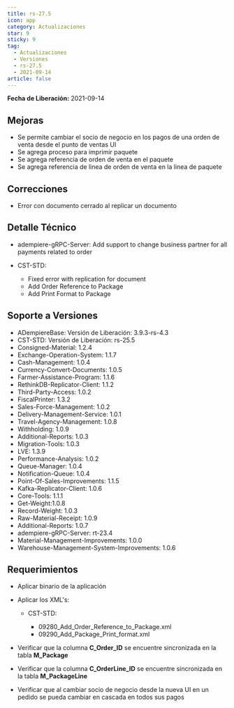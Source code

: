```yaml
---
title: rs-27.5
icon: app
category: Actualizaciones
star: 9
sticky: 9
tag:
  - Actualizaciones
  - Versiones
  - rs-27.5
  - 2021-09-14
article: false
---
```


**Fecha de Liberación:** 2021-09-14

## Mejoras

- Se permite cambiar el socio de negocio en los pagos de una orden de venta desde el punto de ventas UI
- Se agrega proceso para imprimir paquete
- Se agrega referencia de orden de venta en el paquete
- Se agrega referencia de linea de orden de venta en la linea de paquete

## Correcciones

- Error con documento cerrado al replicar un documento

## Detalle Técnico

- adempiere-gRPC-Server: Add support to change business partner for all payments related to order
- CST-STD: 
  
  - Fixed error with replication for document
  - Add Order Reference to Package
  - Add Print Format to Package

## Soporte a Versiones

- ADempiereBase: Versión de Liberación: 3.9.3-rs-4.3
- CST-STD: Versión de Liberación: rs-25.5
- Consigned-Material: 1.2.4
- Exchange-Operation-System: 1.1.7
- Cash-Management: 1.0.4
- Currency-Convert-Documents: 1.0.5
- Farmer-Assistance-Program: 1.1.6
- RethinkDB-Replicator-Client: 1.1.2
- Third-Party-Access: 1.0.2
- FiscalPrinter: 1.3.2
- Sales-Force-Management: 1.0.2
- Delivery-Management-Service: 1.0.1
- Travel-Agency-Management: 1.0.8
- Withholding: 1.0.9
- Additional-Reports: 1.0.3
- Migration-Tools: 1.0.3
- LVE: 1.3.9
- Performance-Analysis: 1.0.2
- Queue-Manager: 1.0.4
- Notification-Queue: 1.0.4
- Point-Of-Sales-Improvements: 1.1.5
- Kafka-Replicator-Client: 1.0.6
- Core-Tools: 1.1.1
- Get-Weight:1.0.8
- Record-Weight: 1.0.3
- Raw-Material-Receipt: 1.0.9
- Additional-Reports: 1.0.7
- adempiere-gRPC-Server: rt-23.4
- Material-Management-Improvements: 1.0.0
- Warehouse-Management-System-Improvements: 1.0.6

## Requerimientos

- Aplicar binario de la aplicación
- Aplicar los XML's:

  - CST-STD:

    - 09280_Add_Order_Reference_to_Package.xml
    - 09290_Add_Package_Print_format.xml

- Verificar que la columna **C_Order_ID** se encuentre sincronizada en la tabla **M_Package**
- Verificar que la columna **C_OrderLine_ID** se encuentre sincronizada en la tabla **M_PackageLine**
- Verificar que al cambiar socio de negocio desde la nueva UI en un pedido se pueda cambiar en cascada en todos sus pagos
